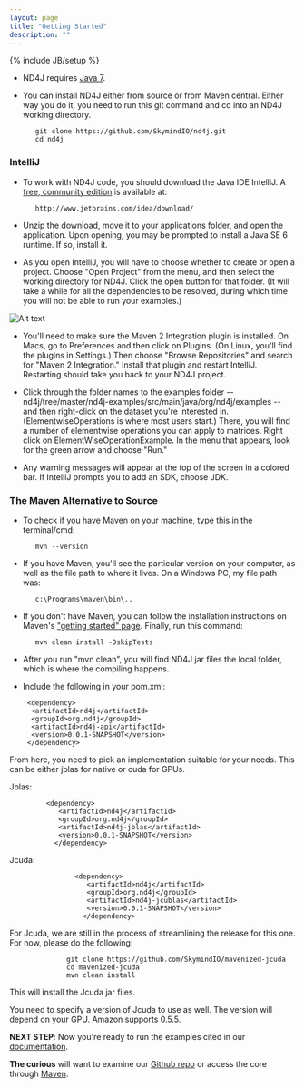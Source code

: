 ```yaml
---
layout: page
title: "Getting Started"
description: ""
---
```

{% include JB/setup %}

* ND4J requires [Java 7](http://www.oracle.com/technetwork/java/javase/downloads/jdk7-downloads-1880260.html).

* You can install ND4J either from source or from Maven central. Either way you do it, you need to run this git command and cd into an ND4J working directory. 

         git clone https://github.com/SkymindIO/nd4j.git
         cd nd4j

### IntelliJ

* To work with ND4J code, you should download the Java IDE IntelliJ. A [free, community edition](http://www.jetbrains.com/idea/download/) is available at:

         http://www.jetbrains.com/idea/download/

* Unzip the download, move it to your applications folder, and open the application. Upon opening, you may be prompted to install a Java SE 6 runtime. If so, install it. 

* As you open IntelliJ, you will have to choose whether to create or open a project. Choose "Open Project" from the menu, and then select the working directory for ND4J. Click the open button for that folder. (It will take a while for all the dependencies to be resolved, during which time you will not be able to run your examples.)

![Alt text](../img/open_project.png) 

* You'll need to make sure the Maven 2 Integration plugin is installed. On Macs, go to Preferences and then click on Plugins. (On Linux, you'll find the plugins in Settings.) Then choose "Browse Repositories" and search for "Maven 2 Integration." Install that plugin and restart IntelliJ. Restarting should take you back to your ND4J project. 

* Click through the folder names to the examples folder -- nd4j/tree/master/nd4j-examples/src/main/java/org/nd4j/examples -- and then right-click on the dataset you're interested in. (ElementwiseOperations is where most users start.) There, you will find a number of elementwise operations you can apply to matrices. Right click on ElementWiseOperationExample. In the menu that appears, look for the green arrow and choose "Run." 

* Any warning messages will appear at the top of the screen in a colored bar. If IntelliJ prompts you to add an SDK, choose JDK.

### The Maven Alternative to Source

* To check if you have Maven on your machine, type this in the terminal/cmd:

         mvn --version

* If you have Maven, you'll see the particular version on your computer, as well as the file path to where it lives. On a Windows PC, my file path was:

         c:\Programs\maven\bin\..

* If you don't have Maven, you can follow the installation instructions on Maven's ["getting started" page](https://maven.apache.org/guides/getting-started/maven-in-five-minutes.html). Finally, run this command:

         mvn clean install -DskipTests

* After you run "mvn clean", you will find ND4J jar files the local folder, which is where the compiling happens.
	
* Include the following in your pom.xml:


       <dependency>
        <artifactId>nd4j</artifactId>
        <groupId>org.nd4j</groupId>
        <artifactId>nd4j-api</artifactId>
        <version>0.0.1-SNAPSHOT</version>
       </dependency>

From here, you need to pick an implementation suitable for your needs. This can be either jblas for native or cuda for GPUs.


Jblas:

             <dependency>
                <artifactId>nd4j</artifactId>
                <groupId>org.nd4j</groupId>
                <artifactId>nd4j-jblas</artifactId>
                <version>0.0.1-SNAPSHOT</version>
               </dependency>

Jcuda:

                    <dependency>
                       <artifactId>nd4j</artifactId>
                       <groupId>org.nd4j</groupId>
                       <artifactId>nd4j-jcublas</artifactId>
                       <version>0.0.1-SNAPSHOT</version>
                      </dependency>

For Jcuda, we are still in the process of streamlining the release for this one. For now, please do the following:


                  git clone https://github.com/SkymindIO/mavenized-jcuda
                  cd mavenized-jcuda
                  mvn clean install


This will install the Jcuda jar files.

You need to specify a version of Jcuda to use as well. The version will depend on your GPU. Amazon supports 0.5.5.

**NEXT STEP**: Now you're ready to run the examples cited in our [documentation](../elementwise.html).

**The curious** will want to examine our [Github repo](https://github.com/SkymindIO/nd4j) or access the core through [Maven](http://maven.apache.org/download.cgi).
